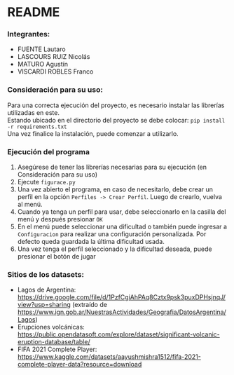  # README

### Integrantes:
- FUENTE Lautaro 
- LASCOURS RUIZ Nicolás
- MATURO Agustín
- VISCARDI ROBLES Franco

### Consideración para su uso:
Para una correcta ejecución del proyecto, es necesario instalar las librerías utilizadas en este.  
Estando ubicado en el directorio del proyecto se debe colocar: `pip install -r requirements.txt`  
Una vez finalice la instalación, puede comenzar a utilizarlo.

### Ejecución del programa
1. Asegúrese de tener las librerías necesarias para su ejecución (en Consideración para su uso)  
2. Ejecute `figurace.py`  
3. Una vez abierto el programa, en caso de necesitarlo, debe crear un perfil en la opción `Perfiles -> Crear Perfil`. Luego de crearlo, vuelva al menú.  
4. Cuando ya tenga un perfil para usar, debe seleccionarlo en la casilla del menú y después presionar `OK`  
5. En el menú puede seleccionar una dificultad o también puede ingresar a `Configuracion` para realizar una configuración personalizada. Por defecto queda guardada la última dificultad usada.  
6. Una vez tenga el perfil seleccionado y la dificultad deseada, puede presionar el botón de jugar

### Sitios de los datasets:
-  Lagos de Argentina: https://drive.google.com/file/d/1PzfCgiAhPAq8Cztx9psk3puxDPHsjnqJ/view?usp=sharing
(extraído de https://www.ign.gob.ar/NuestrasActividades/Geografia/DatosArgentina/Lagos)
-  Erupciones volcánicas: https://public.opendatasoft.com/explore/dataset/significant-volcanic-eruption-database/table/
-  FIFA 2021 Complete Player: https://www.kaggle.com/datasets/aayushmishra1512/fifa-2021-complete-player-data?resource=download



